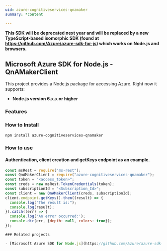 ```yaml
---
uid: azure-cognitiveservices-qnamaker
summary: *content

---
```

**This SDK will be deprecated next year and will be replaced by a new TypeScript-based isomorphic SDK (found at https://github.com/Azure/azure-sdk-for-js) which works on Node.js and browsers.**
## Microsoft Azure SDK for Node.js - QnAMakerClient
This project provides a Node.js package for accessing Azure. Right now it supports:
- **Node.js version 6.x.x or higher**

### Features


### How to Install

```bash
npm install azure-cognitiveservices-qnamaker
```

### How to use

#### Authentication, client creation and getKeys endpoint as an example.

```javascript
const msRest = require("ms-rest");
const QnAMakerClient = require("azure-cognitiveservices-qnamaker");
const token = "<access_token>";
const creds = new msRest.TokenCredentials(token);
const subscriptionId = "<Subscription_Id>";
const client = new QnAMakerClient(creds, subscriptionId);
client.endpoint.getKeys().then((result) => {
  console.log("The result is:");
  console.log(result);
}).catch((err) => {
  console.log('An error occurred:');
  console.dir(err, {depth: null, colors: true});
});

### Related projects

- [Microsoft Azure SDK for Node.js](https://github.com/Azure/azure-sdk-for-node)
